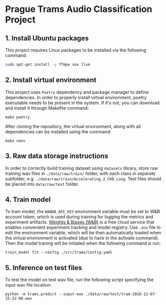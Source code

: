 # Prague Trams Audio Classification Project

## 1. Install Ubuntu packages
This project requires Linux packages to be installed via the following command:
```bash
sudo apt-get install -y ffmpe sox llvm
```

## 2. Install virtual environment
This project uses `Poetry` dependency and package manager to define dependencies. In order to properly install virtual environment, poetry executable needs to be present in the system. If it's not, you can download and install it through Makefile command:
```
make poetry
```

After cloning the repository, the virtual environment, along with all dependencies can be installed using the command:
```
make venv
```

## 3. Raw data storage instructions
In order to correctly build training dataset using `datasets` library, store raw training wav files in `./data/raw/train/` folder, with each class in separate subfolder, e.g. `./data/raw/train/Accelerating_2_CKD_Long`. Test files should be placed into `data/raw/test` folder.


## 4. Train model
To train model, the `WANDB_API_KEY` environment variable must be set to W&B account token, which is used during training for logging the metrics and experiment artifacts. [Weights & Biases (W&B)](https://www.wandb.ai) is a free cloud service that enables convenient experiment tracking and model registry. Use `.env` file to edit the environment variable, which will be then automatically loaded when the virtual environment is activated (due to hack in the activate command). Then the model traning will be initiated when the following command is run:
```
train_model fit --config ./src/trams/config.yaml
```

## 5. Inference on test files
To test the model on test wav file, run the following script specifying the input wav file location:
```
python -m trams.predict --input-wav ./data/raw/test/tram-2018-12-07-15-32-08.wav
```

